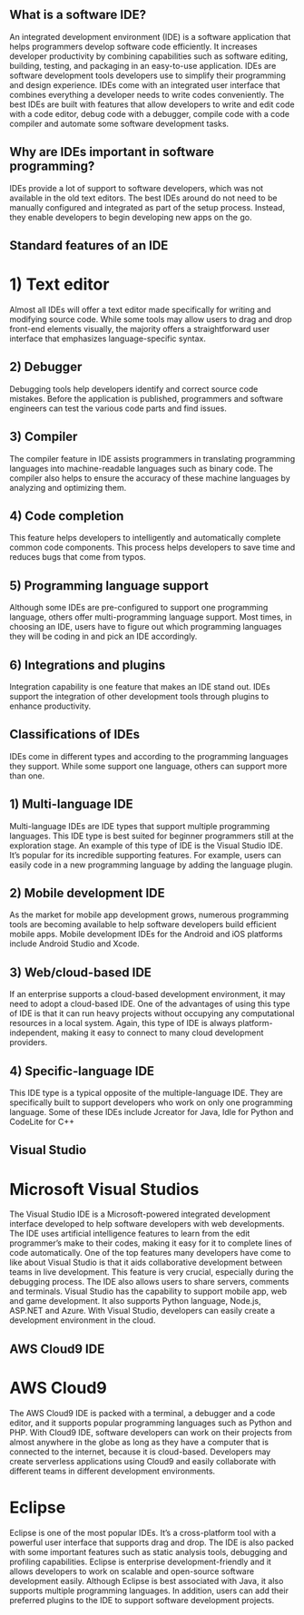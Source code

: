 ## What is a software IDE?
An integrated development environment (IDE) is a software application that helps programmers develop software code efficiently. It increases developer productivity by combining capabilities such as software editing, building, testing, and packaging in an easy-to-use application. IDEs are software development tools developers use to simplify their programming and design experience. IDEs come with an integrated user interface that combines everything a developer needs to write codes conveniently. The best IDEs are built with features that allow developers to write and edit code with a code editor, debug code with a debugger, compile code with a code compiler and automate some software development tasks.

## Why are IDEs important in software programming?
IDEs provide a lot of support to software developers, which was not available in the old text editors. The best IDEs around do not need to be manually configured and integrated as part of the setup process. Instead, they enable developers to begin developing new apps on the go.

## Standard features of an IDE
# 1) Text editor
Almost all IDEs will offer a text editor made specifically for writing and modifying source code. While some tools may allow users to drag and drop front-end elements visually, the majority offers a straightforward user interface that emphasizes language-specific syntax.

## 2) Debugger
Debugging tools help developers identify and correct source code mistakes. Before the application is published, programmers and software engineers can test the various code parts and find issues.

## 3) Compiler
The compiler feature in IDE assists programmers in translating programming languages into machine-readable languages such as binary code. The compiler also helps to ensure the accuracy of these machine languages by analyzing and optimizing them.

## 4) Code completion
This feature helps developers to intelligently and automatically complete common code components. This process helps developers to save time and reduces bugs that come from typos.

## 5) Programming language support
Although some IDEs are pre-configured to support one programming language, others offer multi-programming language support. Most times, in choosing an IDE, users have to figure out which programming languages they will be coding in and pick an IDE accordingly.

## 6) Integrations and plugins
Integration capability is one feature that makes an IDE stand out. IDEs support the integration of other development tools through plugins to enhance productivity.

## Classifications of IDEs
IDEs come in different types and according to the programming languages they support. While some support one language, others can support more than one.

## 1) Multi-language IDE
Multi-language IDEs are IDE types that support multiple programming languages. This IDE type is best suited for beginner programmers still at the exploration stage. An example of this type of IDE is the Visual Studio IDE. It’s popular for its incredible supporting features. For example, users can easily code in a new programming language by adding the language plugin.

## 2) Mobile development IDE
As the market for mobile app development grows, numerous programming tools are becoming available to help software developers build efficient mobile apps. Mobile development IDEs for the Android and iOS platforms include Android Studio and Xcode.

## 3) Web/cloud-based IDE
If an enterprise supports a cloud-based development environment, it may need to adopt a cloud-based IDE. One of the advantages of using this type of IDE is that it can run heavy projects without occupying any computational resources in a local system. Again, this type of IDE is always platform-independent, making it easy to connect to many cloud development providers.

## 4) Specific-language IDE
This IDE type is a typical opposite of the multiple-language IDE. They are specifically built to support developers who work on only one programming language. Some of these IDEs include Jcreator for Java, Idle for Python and CodeLite for C++

## Visual Studio
# Microsoft Visual Studios
The Visual Studio IDE is a Microsoft-powered integrated development interface developed to help software developers with web developments. The IDE uses artificial intelligence features to learn from the edit programmer’s make to their codes, making it easy for it to complete lines of code automatically.
One of the top features many developers have come to like about Visual Studio is that it aids collaborative development between teams in live development. This feature is very crucial, especially during the debugging process. The IDE also allows users to share servers, comments and terminals.
Visual Studio has the capability to support mobile app, web and game development. It also supports Python language, Node.js, ASP.NET and Azure. With Visual Studio, developers can easily create a development environment in the cloud.

## AWS Cloud9 IDE
# AWS Cloud9
The AWS Cloud9 IDE is packed with a terminal, a debugger and a code editor, and it supports popular programming languages such as Python and PHP.
With Cloud9 IDE, software developers can work on their projects from almost anywhere in the globe as long as they have a computer that is connected to the internet, because it is cloud-based. Developers may create serverless applications using Cloud9 and easily collaborate with different teams in different development environments.

# Eclipse
Eclipse is one of the most popular IDEs. It’s a cross-platform tool with a powerful user interface that supports drag and drop. The IDE is also packed with some important features such as static analysis tools, debugging and profiling capabilities. Eclipse is enterprise development-friendly and it allows developers to work on scalable and open-source software development easily.
Although Eclipse is best associated with Java, it also supports multiple programming languages. In addition, users can add their preferred plugins to the IDE to support software development projects.